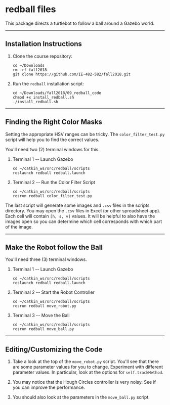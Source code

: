# redball files

This package directs a turtlebot to follow a ball around a Gazebo world.

---

## Installation Instructions

1. Clone the course repository:
   ```
   cd ~/Downloads
   rm -rf fall2018
   git clone https://github.com/IE-482-582/fall2018.git
   ```
   
2. Run the `redball` installation script:
   ```
   cd ~/Downloads/fall2018/09_redball_code
   chmod +x install_redball.sh
   ./install_redball.sh
   ```

---

## Finding the Right Color Masks

Setting the appropriate HSV ranges can be tricky.  The `color_filter_test.py` script will help you to find the correct values.

You'll need two (2) terminal windows for this.

1. Terminal 1 -- Launch Gazebo

   ```
   cd ~/catkin_ws/src/redball/scripts
   roslaunch redball redball.launch
   ```

2. Terminal 2 -- Run the Color Filter Script

   ```
   cd ~/catkin_ws/src/redball/scripts
   rosrun redball color_filter_test.py
   ```

The last script will generate some images and `.csv` files in the scripts directory.  You may open the `.csv` files in Excel (or other spreadsheet app).  Each cell will contain `[h, s, v]` values.  It will be helpful to also have the images open so you can determine which cell corresponds with which part of the image.

---

## Make the Robot follow the Ball

You'll need three (3) terminal windows.

1. Terminal 1 -- Launch Gazebo

   ```
   cd ~/catkin_ws/src/redball/scripts
   roslaunch redball redball.launch
   ```

2. Terminal 2 -- Start the Robot Controller

   ```
   cd ~/catkin_ws/src/redball/scripts
   rosrun redball move_robot.py
   ```

3. Terminal 3 -- Move the Ball

   ```
   cd ~/catkin_ws/src/redball/scripts
   rosrun redball move_ball.py
   ```

---

## Editing/Customizing the Code

1. Take a look at the top of the `move_robot.py` script.  You'll see that there are some parameter values for you to change.  Experiment with different parameter values.  In particular, look at the options for `self.trackMethod`.

2. You may notice that the Hough Circles controller is very noisy.  See if you can improve the performance.

3. You should also look at the parameters in the `move_ball.py` script.
